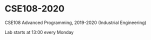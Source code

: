 # CSE108-2020
CSE108 Advanced Programming, 2019-2020 (Industrial Engineering)

Lab starts at 13:00 every Monday

